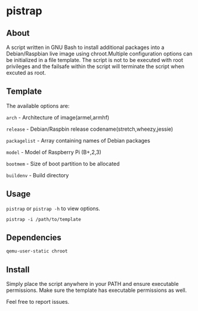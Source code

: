 # pistrap

## About
A script written in GNU Bash to install additional packages into a Debian/Raspbian live image using chroot.Multiple configuration options can be initialized in a file template. The script is not to be executed with root privileges and the failsafe within the script will terminate the script when excuted as root.


## Template
The available options are:

`arch` - Architecture of image(armel,armhf)

`release` - Debian/Raspbin release codename(stretch,wheezy,jessie)

`packagelist` - Array containing names of Debian packages

`model` - Model of Raspberry Pi (B+,2,3)

`bootmem` - Size of boot partition to be allocated

`buildenv` - Build directory





## Usage
`pistrap` or `pistrap -h` to view options.

`pistrap -i /path/to/template`

## Dependencies
`qemu-user-static chroot`

## Install

Simply place the script anywhere in your PATH and ensure executable permissions. Make sure the template has executable permissions as well.



Feel free to report issues.    
